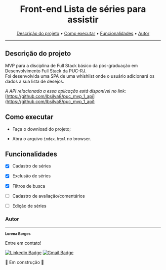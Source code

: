 <h1 align="center">Front-end Lista de séries para assistir</h1>

<p align="center">
 <a href="#descricao">Descrição do projeto</a> •
 <a href="#executar">Como executar</a> • 
 <a href="#funcionalidades">Funcionalidades</a> • 
 <a href="#autor">Autor</a>
</p>

---

##  Descrição do projeto

MVP para a disciplina de Full Stack básico da pós-graduação em Desenvolvimento Full Stack da PUC-RJ. <br>
Foi desenvolvida uma SPA de uma whishlist onde o usuário adicionará os dados a sua lista de desejos. 

*A API relacionada a essa aplicação está disponível no link:* [https://github.com/lbsilva8/puc_mvp_1_api](https://github.com/lbsilva8/puc_mvp_1_api)


## Como executar

- Faça o download do projeto;

- Abra  o arquivo `index.html` no browser.


## Funcionalidades


- [x] Cadastro de séries
- [x] Exclusão de séries
- [x] Filtros de busca
- [ ] Cadastro de avaliação/comentários
- [ ] Edição de séries


### Autor
---

<a>
 <sub><b>Lorena Borges</b></sub></a>


Entre em contato!

[![Linkedin Badge](https://img.shields.io/badge/-Lorena-blue?style=flat-square&logo=Linkedin&logoColor=white&link=https://www.linkedin.com/in/lorenadasilvaborges/)](https://www.linkedin.com/in/lorenadasilvaborges/) 
[![Gmail Badge](https://img.shields.io/badge/-sborges.lorena@gmail.com-c14438?style=flat-square&logo=Gmail&logoColor=white&link=mailto:sborges.lorena@gmail.com)](mailto:sborges.lorena@gmail.com)


 🚧  Em construção  🚧
